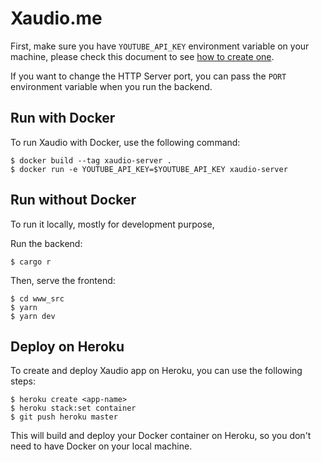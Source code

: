 # Xaudio.me

First, make sure you have `YOUTUBE_API_KEY` environment variable on your machine, please check this document to see [how to create one](https://developers.google.com/youtube/registering_an_application).

If you want to change the HTTP Server port, you can pass the `PORT` environment variable when you run the backend.

## Run with Docker

To run Xaudio with Docker, use the following command:

```
$ docker build --tag xaudio-server .
$ docker run -e YOUTUBE_API_KEY=$YOUTUBE_API_KEY xaudio-server
```

## Run without Docker

To run it locally, mostly for development purpose,

Run the backend:

```
$ cargo r
```

Then, serve the frontend:

```
$ cd www_src
$ yarn
$ yarn dev
```

## Deploy on Heroku

To create and deploy Xaudio app on Heroku, you can use the following steps:

```
$ heroku create <app-name>
$ heroku stack:set container
$ git push heroku master
```

This will build and deploy your Docker container on Heroku, so you don't need to have Docker on your local machine.
